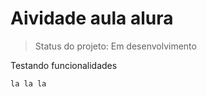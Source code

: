 <h1> Aividade aula alura </h1>

> Status do projeto: Em desenvolvimento

Testando funcionalidades

```
la la la
```
